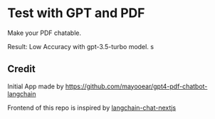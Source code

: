 # Test with GPT and PDF

Make your PDF chatable.

Result: Low Accuracy with gpt-3.5-turbo model. s


## Credit

Initial App made by https://github.com/mayooear/gpt4-pdf-chatbot-langchain

Frontend of this repo is inspired by [langchain-chat-nextjs](https://github.com/zahidkhawaja/langchain-chat-nextjs)
